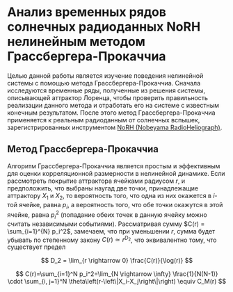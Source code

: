 # Анализ временных рядов солнечных радиоданных NoRH нелинейным методом Грассбергера-Прокаччиа

Целью данной работы является изучение поведения нелинейной системы с помощью метода Грассбергера-Прокаччиа. Сначала исследуются временные ряды, полученные из решения системы, описывающей аттрактор Лоренца, чтобы проверить правильность реализации данного метода и отработать его на системе с известным конечным результатом. После этого метод Грассбергера-Прокаччиа применяется к реальным радиоданным от солнечных вспышек, зарегистрированных инструментом [NoRH (Nobeyama RadioHeliograph)](https://solar.nro.nao.ac.jp/norh/). 


## Метод Грассбергера-Прокаччиа

Алгоритм Грассбергера-Прокаччиа является простым и эффективным для оценки корреляционной размерности в нелинейной динамике. Если рассмотреть покрытие аттрактора ячейками радиусом $r$, и предположить, что выбраны наугад две точки, принадлежащие аттрактору $X_1$  и $X_2$, то вероятность того, что одна из них окажется в $i$-той ячейке, равна $p_i$, а вероятность того, что обе точки окажутся в этой ячейке, равна $p_i^2$ (попадание обеих точек в данную ячейку можно считать независимыми событиями). Рассматривая сумму $C(r) = \sum_{i=1}^{N} p_i^2$, замечаем, что при уменьшении $r$, сумма будет убывать по степенному закону $C(r) \simeq r^{D_2}$, что эквивалентно тому, что существует предел

$$ D_2 = \lim_{r \rightarrow 0} \frac{C(r)}{\log(r)} $$
 
$$
C(r)=\sum_{i=1}^N p_i^2=\lim_{N \rightarrow \infty} \frac{1}{N(N-1)} \cdot \sum_{i, j=1}^N \theta\left(r-\left\|X_i-X_j\right\|\right) \equiv C_M(r)
$$
